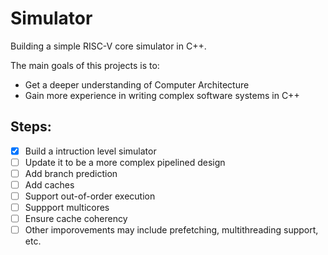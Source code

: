 # Simulator

Building a simple RISC-V core simulator in C++.

The main goals of this projects is to:
- Get a deeper understanding of Computer Architecture
- Gain more experience in writing complex software systems in C++

## Steps:

- [x] Build a intruction level simulator
- [ ] Update it to be a more complex pipelined design
- [ ] Add branch prediction
- [ ] Add caches
- [ ] Support out-of-order execution
- [ ] Suppport multicores
- [ ] Ensure cache coherency
- [ ] Other imporovements may include prefetching, multithreading support, etc.
